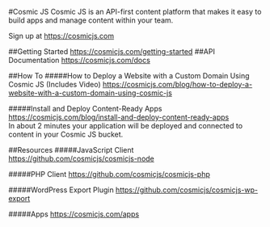 #Cosmic JS
Cosmic JS is an API-first content platform that makes it easy to build apps and manage content within your team.

Sign up at https://cosmicjs.com

##Getting Started
https://cosmicjs.com/getting-started
##API Documentation
https://cosmicjs.com/docs

##How To
#####How to Deploy a Website with a Custom Domain Using Cosmic JS (Includes Video)
https://cosmicjs.com/blog/how-to-deploy-a-website-with-a-custom-domain-using-cosmic-js

#####Install and Deploy Content-Ready Apps
https://cosmicjs.com/blog/install-and-deploy-content-ready-apps<br/>
In about 2 minutes your application will be deployed and connected to content in your Cosmic JS bucket.

##Resources
#####JavaScript Client
https://github.com/cosmicjs/cosmicjs-node

#####PHP Client
https://github.com/cosmicjs/cosmicjs-php

#####WordPress Export Plugin
https://github.com/cosmicjs/cosmicjs-wp-export

#####Apps
https://cosmicjs.com/apps
